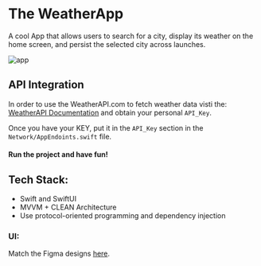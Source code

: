 # The WeatherApp
A cool App that allows users to search for a city, display its weather on the home screen, and persist the selected city across launches.

![app](https://github.com/user-attachments/assets/393ab032-7393-48f2-aa32-c8e333a5c770)


## API Integration
In order to use the WeatherAPI.com to fetch weather data visti the:
[WeatherAPI Documentation](https://www.weatherapi.com/docs/) and obtain your personal `API_Key`.

Once you have your KEY, put it in the `API_Key` section in the `Network/AppEndoints.swift` file.
#### Run the project and have fun!

## Tech Stack:
- Swift and SwiftUI
- MVVM + CLEAN Architecture
- Use protocol-oriented programming and dependency injection

### UI:
Match the Figma designs [here](https://www.figma.com/design/0zySCKWbyeRO805ifaz1lr/Weather-App-Test-Task?node-id=0-1).
